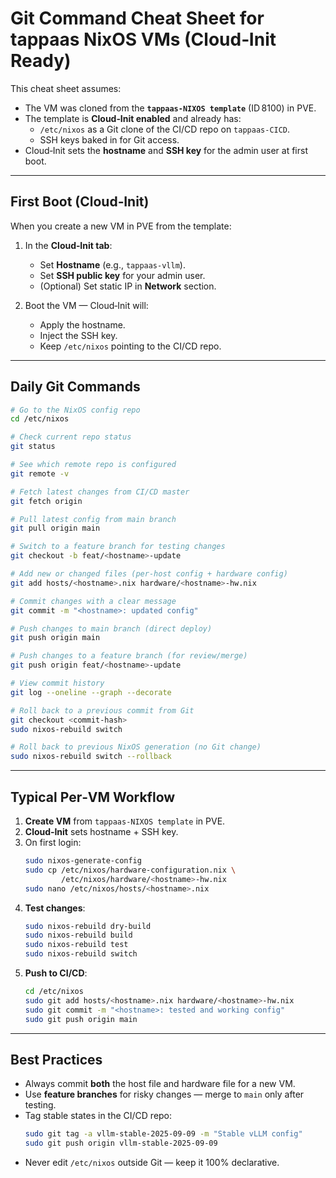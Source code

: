 # Git Command Cheat Sheet for tappaas NixOS VMs (Cloud‑Init Ready)

This cheat sheet assumes:

- The VM was cloned from the **`tappaas-NIXOS template`** (ID 8100) in PVE.
- The template is **Cloud‑Init enabled** and already has:
  - `/etc/nixos` as a Git clone of the CI/CD repo on `tappaas-CICD`.
  - SSH keys baked in for Git access.
- Cloud‑Init sets the **hostname** and **SSH key** for the admin user at first boot.

---

## **First Boot (Cloud‑Init)**
When you create a new VM in PVE from the template:

1. In the **Cloud‑Init tab**:
   - Set **Hostname** (e.g., `tappaas-vllm`).
   - Set **SSH public key** for your admin user.
   - (Optional) Set static IP in **Network** section.

2. Boot the VM — Cloud‑Init will:
   - Apply the hostname.
   - Inject the SSH key.
   - Keep `/etc/nixos` pointing to the CI/CD repo.

---

## **Daily Git Commands**

```bash
# Go to the NixOS config repo
cd /etc/nixos

# Check current repo status
git status

# See which remote repo is configured
git remote -v

# Fetch latest changes from CI/CD master
git fetch origin

# Pull latest config from main branch
git pull origin main

# Switch to a feature branch for testing changes
git checkout -b feat/<hostname>-update

# Add new or changed files (per-host config + hardware config)
git add hosts/<hostname>.nix hardware/<hostname>-hw.nix

# Commit changes with a clear message
git commit -m "<hostname>: updated config"

# Push changes to main branch (direct deploy)
git push origin main

# Push changes to a feature branch (for review/merge)
git push origin feat/<hostname>-update

# View commit history
git log --oneline --graph --decorate

# Roll back to a previous commit from Git
git checkout <commit-hash>
sudo nixos-rebuild switch

# Roll back to previous NixOS generation (no Git change)
sudo nixos-rebuild switch --rollback
```

---

## **Typical Per‑VM Workflow**

1. **Create VM** from `tappaas-NIXOS template` in PVE.
2. **Cloud‑Init** sets hostname + SSH key.
3. On first login:
   ```bash
   sudo nixos-generate-config
   sudo cp /etc/nixos/hardware-configuration.nix \
           /etc/nixos/hardware/<hostname>-hw.nix
   sudo nano /etc/nixos/hosts/<hostname>.nix
   ```
4. **Test changes**:
   ```bash
   sudo nixos-rebuild dry-build
   sudo nixos-rebuild build
   sudo nixos-rebuild test
   sudo nixos-rebuild switch
   ```
5. **Push to CI/CD**:
   ```bash
   cd /etc/nixos
   sudo git add hosts/<hostname>.nix hardware/<hostname>-hw.nix
   sudo git commit -m "<hostname>: tested and working config"
   sudo git push origin main
   ```

---

## **Best Practices**
- Always commit **both** the host file and hardware file for a new VM.
- Use **feature branches** for risky changes — merge to `main` only after testing.
- Tag stable states in the CI/CD repo:
  ```bash
  sudo git tag -a vllm-stable-2025-09-09 -m "Stable vLLM config"
  sudo git push origin vllm-stable-2025-09-09
  ```
- Never edit `/etc/nixos` outside Git — keep it 100% declarative.
